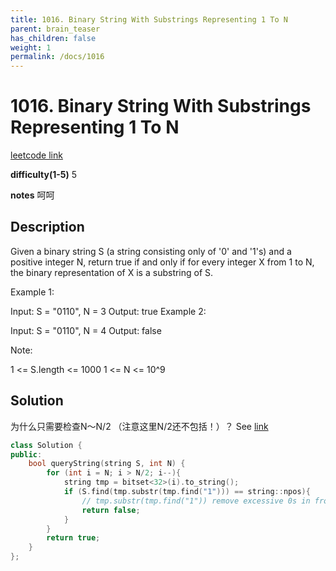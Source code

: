 ```yaml
---
title: 1016. Binary String With Substrings Representing 1 To N
parent: brain_teaser
has_children: false
weight: 1
permalink: /docs/1016
---
```

# 1016. Binary String With Substrings Representing 1 To N
[leetcode link](https://leetcode.com/problems/binary-string-with-substrings-representing-1-to-n/)

**difficulty(1-5)** 
5

**notes**
呵呵
## Description
Given a binary string S (a string consisting only of '0' and '1's) and a positive integer N, return true if and only if for every integer X from 1 to N, the binary representation of X is a substring of S.

 

Example 1:

Input: S = "0110", N = 3
Output: true
Example 2:

Input: S = "0110", N = 4
Output: false
 

Note:

1 <= S.length <= 1000
1 <= N <= 10^9

## Solution
为什么只需要检查N～N/2 （注意这里N/2还不包括！）？ See [link](https://leetcode.com/problems/binary-string-with-substrings-representing-1-to-n/discuss/260847/JavaC%2B%2BPython-O(S))

```c++
class Solution {
public:
    bool queryString(string S, int N) {
        for (int i = N; i > N/2; i--){
            string tmp = bitset<32>(i).to_string();
            if (S.find(tmp.substr(tmp.find("1"))) == string::npos){
                // tmp.substr(tmp.find("1")) remove excessive 0s in front of 1
                return false;
            }
        }
        return true;
    }
};
```

<!-- 
Blue label
{: .label .label-blue }

Stable
{: .label .label-green }

New release
{: .label .label-purple }

Coming soon
{: .label .label-yellow }

Deprecated
{: .label .label-red } -->
